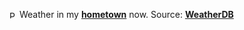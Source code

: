 <img src="https://ssl.gstatic.com/onebox/weather/64/partly_cloudy.png" alt="Partly cloudy" width="12" height="12" style="vertical-align:middle;position:relative;top:-1pt;"/> Weather in my [**hometown**](https://en.wikipedia.org/wiki/Shantou) now. Source: [**WeatherDB**](https://weatherdbi.herokuapp.com/)
